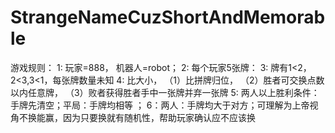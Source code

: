 # StrangeNameCuzShortAndMemorable
游戏规则： 
1:  玩家=888， 机器人=robot； 
2:  每个玩家5张牌：
3:  牌有1<2，2<3,3<1，每张牌数量未知
4:  比大小，
（1）比拼牌归位，
（2）胜者可交换点数以内任意牌，
（3）败者获得胜者手中一张牌并弃一张牌 
5:   两人以上胜利条件：手牌先清空；平局：手牌均相等 ；
6：两人：手牌均大于对方；可理解为上帝视角不换能赢，因为只要换就有随机性，帮助玩家确认应不应该换
